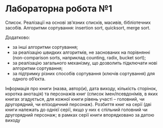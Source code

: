 # Лабораторна робота №1

Список. Реалізації на основі зв’язних списків, масивів, бібліотечних засобів. Алгоритми сортування: insertion sort, quicksort, merge sort. 

Додатково:  
* за інші алгоритми сортування; 
* за реалізацію швидких алгоритмів, не заснованих на порівнянні (non-comparison sorts, наприклад counting, radix, bucket sort); 
* за реалізацію загального механізму, що дозволить підключати нові алгоритми сортування;
* за підтримку різних способів сортування (ключів сортування)  для одного об’єкта.

Інформація про книги (назва, автор(и), дата виходу, кількість сторінок, коротка анотація) та персонажів книг (список імен/псевдонімів, в яких книгах згадується, для кожної книги рівень участі – головний, чи другорядний, чи епізодичний персонаж). Розбиття книг на серії (дві книги належать до однієї серії, якщо у них є спільний головний чи другорядний персонаж; в рамках серії книги впорядковано за датою виходу

